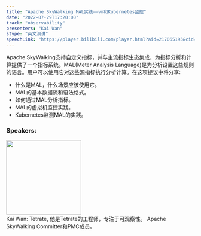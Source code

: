 ```yaml
---
title: "Apache SkyWalking MAL实践——vm和Kubernetes监控"
date: "2022-07-29T17:20:00"
track: "observability"
presenters: "Kai Wan"
stype: "英文演讲"
speechLink: "https://player.bilibili.com/player.html?aid=217065193&cid=806243743&page=1"
---
```

Apache SkyWalking支持自定义指标，并与主流指标生态集成，为指标分析和计算提供了一个指标系统。MAL(Meter Analysis Language)是为分析设置这些规则的语言。用户可以使用它对这些源指标执行分析计算。在这项提议中将分享:
- 什么是MAL，什么场景应该使用它。
- MAL的基本数据流和语法格式。
- 如何通过MAL分析指标。
- MAL的虚拟机监控实践。
- Kubernetes监测MAL的实践。
 ### Speakers: 
 <img src="images/speaker/1134.png" width="200" /><br>Kai Wan: Tetrate, 他是Tetrate的工程师，专注于可观察性。
Apache SkyWalking Committer和PMC成员。

 
